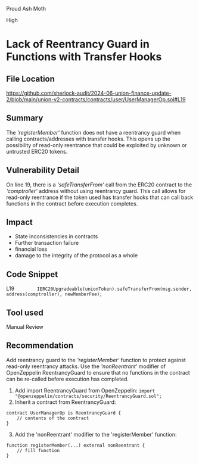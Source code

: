 Proud Ash Moth

High

# Lack of Reentrancy Guard in Functions with Transfer Hooks

## File Location
https://github.com/sherlock-audit/2024-06-union-finance-update-2/blob/main/union-v2-contracts/contracts/user/UserManagerOp.sol#L19

## Summary
The _'registerMember'_ function does not have a reentrancy guard when calling contracts/addresses with transfer hooks. This opens up the possibility of read-only reentrance that could be exploited by unknown or untrusted ERC20 tokens.

## Vulnerability Detail
On line 19, there is a _'safeTransferFrom'_ call from the ERC20 contract to the _'comptroller'_ address without using reentrancy guard. This call allows for read-only reentrance if the token used has transfer hooks that can call back functions in the contract before execution completes.

## Impact
- State inconsistencies in contracts
- Further transaction failure
- financial loss
- damage to the integrity of the protocol as a whole

## Code Snippet
L19
`        IERC20Upgradeable(unionToken).safeTransferFrom(msg.sender, address(comptroller), newMemberFee);`

## Tool used

Manual Review

## Recommendation
Add reentrancy guard to the _'registerMember'_ function to protect against read-only reentrancy attacks. Use the _'nonReentrant'_ modifier of OpenZeppelin ReentrancyGuard to ensure that no functions in the contract can be re-called before execution has completed.
1. Add import ReentrancyGuard from OpenZeppelin:
`import "@openzeppelin/contracts/security/ReentrancyGuard.sol";
`
2. Inherit a contract from ReentrancyGuard:
```solidity
contract UserManagerOp is ReentrancyGuard {
    // contents of the contract
}
```
3. Add the 'nonReentrant' modifier to the 'registerMember' function:
```solidity
function registerMember(...) external nonReentrant {
    // fill function
}
```